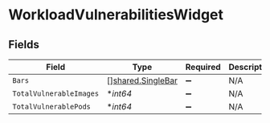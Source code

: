 # WorkloadVulnerabilitiesWidget


## Fields

| Field                                                  | Type                                                   | Required                                               | Description                                            |
| ------------------------------------------------------ | ------------------------------------------------------ | ------------------------------------------------------ | ------------------------------------------------------ |
| `Bars`                                                 | [][shared.SingleBar](../../models/shared/singlebar.md) | :heavy_minus_sign:                                     | N/A                                                    |
| `TotalVulnerableImages`                                | **int64*                                               | :heavy_minus_sign:                                     | N/A                                                    |
| `TotalVulnerablePods`                                  | **int64*                                               | :heavy_minus_sign:                                     | N/A                                                    |